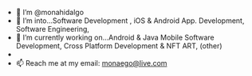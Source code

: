 - 👋 I’m @monahidalgo
- 👀 I’m into...Software Development , iOS & Android App. Development, Software Engineering, 
- 🌱 I’m currently working on...Android & Java Mobile Software Development, Cross Platform Development & NFT ART, 
      (other)
- 
- 📫 Reach me at my email: monaego@live.com

<!---
monahidalgo/monahidalgo is a ✨ special ✨ repository because its `README.md` (this file) appears on your GitHub profile.
You can click the Preview link to take a look at your changes.
--->

